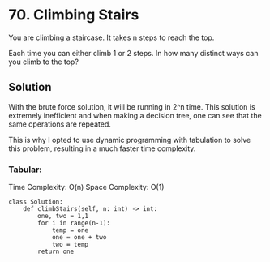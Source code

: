 # 70. Climbing Stairs

You are climbing a staircase. It takes n steps to reach the top.

Each time you can either climb 1 or 2 steps. In how many distinct ways can you climb to the top?

## Solution

With the brute force solution, it will be running in 2^n time.
This solution is extremely inefficient and when making a decision tree, one can see that the same operations are repeated.

This is why I opted to use dynamic programming with tabulation to solve this problem, resulting in a much faster time complexity.
### Tabular: 
Time Complexity: O(n)
Space Complexity: O(1)

```
class Solution:
    def climbStairs(self, n: int) -> int:
        one, two = 1,1
        for i in range(n-1):
            temp = one
            one = one + two
            two = temp
        return one
```
